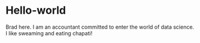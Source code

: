 # Hello-world

Brad here. 
I am an accountant committed to enter the world of data science. I like sweaming and eating chapati!
